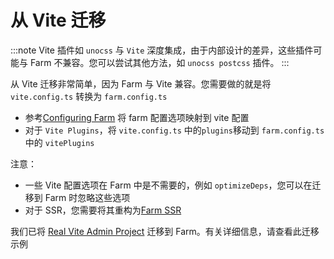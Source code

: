 # 从 Vite 迁移

:::note
Vite 插件如 `unocss` 与 `Vite` 深度集成，由于内部设计的差异，这些插件可能与 Farm 不兼容。您可以尝试其他方法，如 `unocss postcss` 插件。
:::

从 Vite 迁移非常简单，因为 Farm 与 Vite 兼容。您需要做的就是将 `vite.config.ts` 转换为 `farm.config.ts`

- 参考[Configuring Farm](/zh/docs/config/configuring-farm) 将 farm 配置选项映射到 vite 配置
- 对于 `Vite Plugins`，将 `vite.config.ts` 中的`plugins`移动到 `farm.config.ts` 中的 `vitePlugins`

注意：

- 一些 Vite 配置选项在 Farm 中是不需要的，例如 `optimizeDeps`，您可以在迁移到 Farm 时忽略这些选项
- 对于 SSR，您需要将其重构为[Farm SSR](/zh/docs/advanced/ssr)

我们已将 [Real Vite Admin Project](https://github.com/farm-fe/farm-soybean-admin) 迁移到 Farm。有关详细信息，请查看此迁移示例

